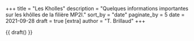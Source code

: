 +++
title = "Les Kholles"
description = "Quelques informations importantes sur les khôlles de la filière MP2I."
sort_by = "date"
paginate_by = 5
date = 2021-09-28
draft = true
[extra]
author = "T. Brillaud"
+++

{{ draft() }}
